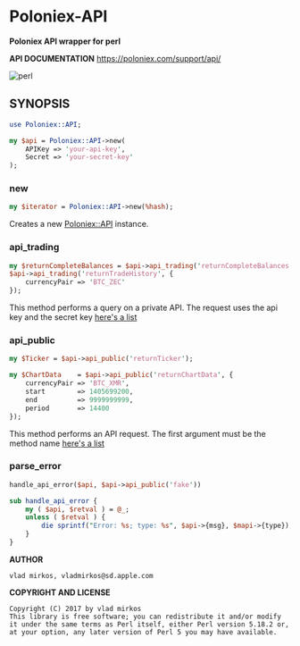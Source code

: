 # Poloniex-API

**Poloniex API wrapper for perl**

**API DOCUMENTATION**
https://poloniex.com/support/api/

![perl](https://img.shields.io/cpan/l/Config-Augeas.svg)


## SYNOPSIS

```perl
use Poloniex::API; 

my $api = Poloniex::API->new(
	APIKey => 'your-api-key',
	Secret => 'your-secret-key'
);
```

### new

```perl
my $iterator = Poloniex::API->new(%hash);
```

Creates a new <Poloniex::API> instance.

### api_trading

```perl
my $returnCompleteBalances = $api->api_trading('returnCompleteBalances');
$api->api_trading('returnTradeHistory', {
    currencyPair => 'BTC_ZEC'
});
```

This method performs a query on a private API. The request uses the api key and the secret key
[here's a list](https://poloniex.com/support/api/)

### api_public

```perl
my $Ticker = $api->api_public('returnTicker');

my $ChartData    = $api->api_public('returnChartData', {
    currencyPair => 'BTC_XMR',
    start        => 1405699200,
    end          => 9999999999,
    period       => 14400
});
```

This method performs an API request. The first argument must be the method name
[here's a list](https://poloniex.com/support/api/)

### parse_error

```perl
handle_api_error($api, $api->api_public('fake'))

sub handle_api_error {
    my ( $api, $retval ) = @_;
    unless ( $retval ) {
        die sprintf("Error: %s; type: %s", $api->{msg}, $mapi->{type});
    }
}
```

**AUTHOR**

    vlad mirkos, vladmirkos@sd.apple.com

**COPYRIGHT AND LICENSE**

    Copyright (C) 2017 by vlad mirkos
    This library is free software; you can redistribute it and/or modify
    it under the same terms as Perl itself, either Perl version 5.18.2 or,
    at your option, any later version of Perl 5 you may have available.
